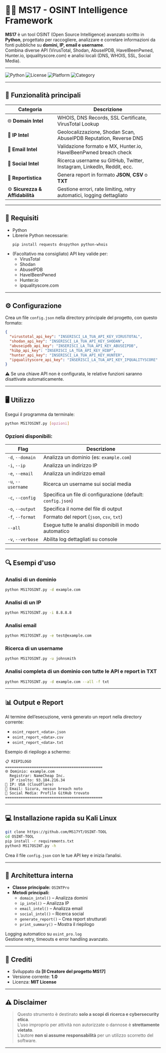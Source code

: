 # 🕵️‍♂️ MS17 - OSINT Intelligence Framework

**MS17** è un tool OSINT (Open Source Intelligence) avanzato scritto in **Python**, progettato per raccogliere, analizzare e correlare informazioni da fonti pubbliche su **domini, IP, email e username**.  
Combina diverse API (VirusTotal, Shodan, AbuseIPDB, HaveIBeenPwned, Hunter.io, ipqualityscore.com) e analisi locali (DNS, WHOIS, SSL, Social Media).

---

![Python](https://img.shields.io/badge/Python-blue?logo=python&logoColor=white)
![License](https://img.shields.io/badge/license-MIT-green)
![Platform](https://img.shields.io/badge/platform-Linux%20%7C%20Windows%20%7C%20macOS-lightgrey)
![Category](https://img.shields.io/badge/category-OSINT-orange)

---

## 🚀 Funzionalità principali

| Categoria | Descrizione |
|------------|-------------|
| 🌐 **Domain Intel** | WHOIS, DNS Records, SSL Certificate, VirusTotal Lookup |
| 📍 **IP Intel** | Geolocalizzazione, Shodan Scan, AbuseIPDB Reputation, Reverse DNS |
| 📧 **Email Intel** | Validazione formato e MX, Hunter.io, HaveIBeenPwned breach check |
| 👥 **Social Intel** | Ricerca username su GitHub, Twitter, Instagram, LinkedIn, Reddit, ecc. |
| 🧩 **Reportistica** | Genera report in formato **JSON**, **CSV** o **TXT** |
| ⚙️ **Sicurezza & Affidabilità** | Gestione errori, rate limiting, retry automatici, logging dettagliato |

---

## 🧰 Requisiti

- Python 
- Librerie Python necessarie:
  ```bash
  pip install requests dnspython python-whois
  ```
- (Facoltativo ma consigliato) API key valide per:
  - VirusTotal  
  - Shodan  
  - AbuseIPDB  
  - HaveIBeenPwned  
  - Hunter.io
  - ipqualityscore.com  

---

## ⚙️ Configurazione

Crea un file `config.json` nella directory principale del progetto, con questo formato:

```json
{
  "virustotal_api_key": "INSERISCI_LA_TUA_API_KEY_VIRUSTOTAL",
  "shodan_api_key": "INSERISCI_LA_TUA_API_KEY_SHODAN",
  "abuseipdb_api_key": "INSERISCI_LA_TUA_API_KEY_ABUSEIPDB",
  "hibp_api_key": "INSERISCI_LA_TUA_API_KEY_HIBP",
  "hunter_api_key": "INSERISCI_LA_TUA_API_KEY_HUNTER",
  "ipqualityscore_api_key": "INSERISCI_LA_TUA_API_KEY_IPQUALITYSCORE"
}
```

⚠️ Se una chiave API non è configurata, le relative funzioni saranno disattivate automaticamente.

---

## 🖥️ Utilizzo

Esegui il programma da terminale:

```bash
python MS17OSINT.py [opzioni]
```

### Opzioni disponibili:

| Flag | Descrizione |
|------|--------------|
| `-d`, `--domain` | Analizza un dominio (es: `example.com`) |
| `-i`, `--ip` | Analizza un indirizzo IP |
| `-e`, `--email` | Analizza un indirizzo email |
| `-u`, `--username` | Ricerca un username sui social media |
| `-c`, `--config` | Specifica un file di configurazione (default: `config.json`) |
| `-o`, `--output` | Specifica il nome del file di output |
| `-f`, `--format` | Formato del report (`json`, `csv`, `txt`) |
| `--all` | Esegue tutte le analisi disponibili in modo automatico |
| `-v`, `--verbose` | Abilita log dettagliati su console |

---

## 🔍 Esempi d'uso

### Analisi di un dominio
```bash
python MS17OSINT.py -d example.com
```

### Analisi di un IP
```bash
python MS17OSINT.py -i 8.8.8.8
```

### Analisi email
```bash
python MS17OSINT.py -e test@example.com
```

### Ricerca di un username
```bash
python MS17OSINT.py -u johnsmith
```

### Analisi completa di un dominio con tutte le API e report in TXT
```bash
python MS17OSINT.py -d example.com --all -f txt
```

---

## 📊 Output e Report

Al termine dell’esecuzione, verrà generato un report nella directory corrente:
- `osint_report_<data>.json`
- `osint_report_<data>.csv`
- `osint_report_<data>.txt`

Esempio di riepilogo a schermo:

```
📋 RIEPILOGO 
============================================
🌐 Dominio: example.com
  Registrar: NameCheap Inc.
  IP risolto: 93.184.216.34
📍 IP: USA (Cloudflare)
📧 Email: Sicura, nessun breach noto
👥 Social Media: Profilo GitHub trovato
============================================
```

---

## 💻 Installazione rapida su Kali Linux

```bash
git clone https://github.com/MS17YT/OSINT-TOOL
cd OSINT-TOOL
pip install -r requirements.txt
python3 MS17OSINT.py -h
```

Crea il file `config.json` con le tue API key e inizia l’analisi.

---

## 🧠 Architettura interna

- **Classe principale:** `OSINTPro`
- **Metodi principali:**
  - `domain_intel()` – Analizza domini
  - `ip_intel()` – Analizza IP
  - `email_intel()` – Analizza email
  - `social_intel()` – Ricerca social
  - `generate_report()` – Crea report strutturati
  - `print_summary()` – Mostra il riepilogo

Logging automatico su `osint_pro.log`  
Gestione retry, timeouts e error handling avanzato.

---

## 🪪 Crediti

- Sviluppato da **[Il Creatore del progetto MS17]**
- Versione corrente: **1.0**
- Licenza: **MIT License**

---

## ⚠️ Disclaimer

> Questo strumento è destinato **solo a scopi di ricerca e cybersecurity etica**.  
> L’uso improprio per attività non autorizzate o dannose è **strettamente vietato**.  
> L’autore **non si assume responsabilità** per un utilizzo scorretto del software.

---
